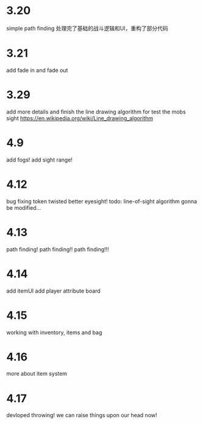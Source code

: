 # 3.20 
simple path finding
处理完了基础的战斗逻辑和UI，重构了部分代码

# 3.21
add fade in and fade out
<line drawing algorithm>

# 3.29 
add more details and finish the line drawing algorithm for test the mobs 
sight 
https://en.wikipedia.org/wiki/Line_drawing_algorithm

# 4.9
add fogs!
add sight range!

# 4.12
bug fixing 
token twisted
better eyesight!
todo: line-of-sight algorithm gonna be modified...

# 4.13
path finding!
path finding!!
path finding!!!

# 4.14
add itemUI
add player attribute board

# 4.15
working with inventory, items and bag

# 4.16
more about item system

# 4.17 
devloped throwing!
we can raise things upon our head now!